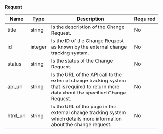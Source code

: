 **Request**

| Name | Type | Description | Required |
| ---- | ---- | ----------- | -------- |
| title | string | Is the description of the Change Request. | No |
| id | integer | Is the ID of the Change Request as known by the external change tracking system. | No |
| status | string | Is the status of the Change Request. | No |
| api_url | string | Is the URL of the API call to the external change tracking system that is required to return more data about the specified Change Request. | No |
| html_url | string | Is the URL of the page in the external change tracking system which details more information about the change request. | No |